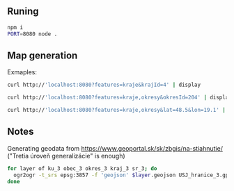 
## Runing

```bash
npm i
PORT=8080 node .
```

## Map generation

Exmaples:
```bash
curl http://'localhost:8080?features=kraje&krajId=4' | display
```
```bash
curl http://'localhost:8080?features=kraje,okresy&okresId=204' | display
```
```bash
curl http://'localhost:8080?features=kraje,okresy&lat=48.5&lon=19.1' | display
```

## Notes

Generating geodata from https://www.geoportal.sk/sk/zbgis/na-stiahnutie/ ("Tretia úroveň generalizácie" is enough)

```bash
for layer of ku_3 obec_3 okres_3 kraj_3 sr_3; do
  ogr2ogr -t_srs epsg:3857 -f 'geojson' $layer.geojson USJ_hranice_3.gpkg $layer
done
```
